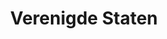 ---
title: "Verenigde Staten"
introtext: "De Verenigde Staten is het op twee na grootste land ter wereld, zowel in oppervlakte als in aantal inwoners. Omdat het zo groot is kun je hier veel verschilende soorten reizen maken. Maak een trip naar de Big Apple, oftewel New York. Reis langs de oostkust naar Miami en geniet van de mooie stranden. Huur een camper en reis dwars door de Midwest of Texas naar de westkust, waar je de mooie nationale parken kan vinden. Bezoek de Grand Canyon, waag een gokje in Sin City (Las Vegas) en eindig in de wereldsteden Los Angeles en San Fransisco in Californië. Kortom, genoeg te beleven in dit prachtige land vol drukke steden en ongerepte natuur!"
introimage: "https://lh3.googleusercontent.com/Xwb-qIphtrIW2tfVhtB6QPJ8mlsGPSORh2AUSKfwtv8l47Vd4zigxByelwpkHMGjFAxgUMo77084VRuH27sWfCltQgjWPI78fFHY8tcpKHk1Ej8Yx4U5VXCd_D6_U4rX_ZMWkw3iew=w800"
surface: "9.834.000"
inhabitants: "325.000.000"
rate: "1,14"
valuta: "dollar"
need_to_know_text: ""
need_to_know_more_text: ""
fact_one_text: ""
fact_two_text: ""
bigmac_index: ""
images: "https://lh3.googleusercontent.com/Ma5stdQvrEGmEsyMZCD176l4ZJX0rxJnGrm0adWhYcJP2BOWuNVn9yhkCw6lsad9ZQIp6rrpxjI6gMJXYY74zJOM_ajiANmNjZ20IS2aRPyo5-ApKTydj6UfX6mRRnpncancmwbqDA=w800|https://lh3.googleusercontent.com/o8gvbOjvuupcPfbrSFiaDFwnghAUoXm5TpDz3AIaHHSmf13w6sKsPfrDIvSj7Irr8KhLh9zBC2UdkY0W6avRqDZDloisLqvdjcO8J5OvLzRH9LvAKIah7nJeqYzw5E7tja_mXQI7MA=w800|https://lh3.googleusercontent.com/YakEbjIALnQ6_VHnxHpzhuMQxeuQwCp1ZNgmSG2vUxRqzB_ett2LVHzNYucnTK9WaKHyUjmyL3xh_ZJUnC5IVhnqy--DlMa6TduDYQQCR7QvV7UXfp0xlbJuJbElU-TgnzQeru6TgA=w800|https://lh3.googleusercontent.com/qb6wdMwb_d_-GXtlbwEzR6vYVg6yAZvVy6AC-4qUaNNa4OOfcewFWp1F3XSkl9KMDZejerxY51-K-acWe5Rw1pgSvYniLdtpoKsn2g9_MGmg-Vrb46axwKYdM10b5tgum_O_eTGITw=w800"
flight_button_title: "Check vluchtprijzen Verenigde Staten"
flight_button_url: "https://lt45.net/c/?si=11986&li=1528136&wi=335922&ws=&dl=transport%2Fflights%2Fnl%2Fus%2F%3Flocale%3Dnl-NL%26currency%3DEUR%26market%3DNL"
inspiration_url: "https://partner.bol.com/click/click?p=2&t=url&s=1025999&f=TXL&url=https%3A%2F%2Fwww.bol.com%2Fnl%2Fp%2Funique-states-of-america-lp%2F9200000107177158%2F&name=Unique%20States%20of%20America%20LP%2C%20Lonely%20Planet"
country_code: "us"
hotels_url: "https://www.booking.com/country/us.nl.html?aid=1837623"
continent: "Noord-Amerika"
---